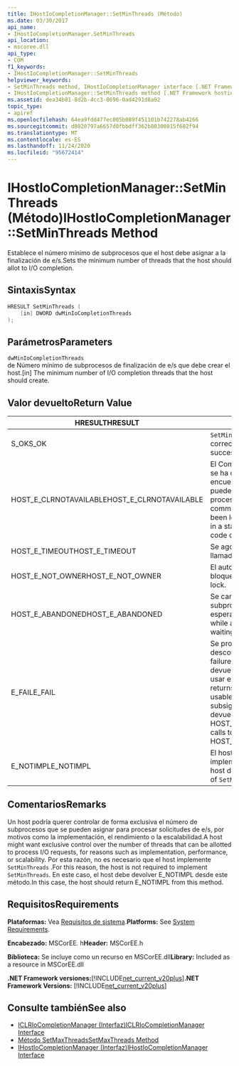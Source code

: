 ```yaml
---
title: IHostIoCompletionManager::SetMinThreads (Método)
ms.date: 03/30/2017
api_name:
- IHostIoCompletionManager.SetMinThreads
api_location:
- mscoree.dll
api_type:
- COM
f1_keywords:
- IHostIoCompletionManager::SetMinThreads
helpviewer_keywords:
- SetMinThreads method, IHostIoCompletionManager interface [.NET Framework hosting]
- IHostIoCompletionManager::SetMinThreads method [.NET Framework hosting]
ms.assetid: dea34b81-8d2b-4cc3-8696-0ad4291d8a92
topic_type:
- apiref
ms.openlocfilehash: 64ea9fdd477ec005b089f451101b742278ab4266
ms.sourcegitcommit: d8020797a6657d0fbbdff362b80300815f682f94
ms.translationtype: MT
ms.contentlocale: es-ES
ms.lasthandoff: 11/24/2020
ms.locfileid: "95672414"
---
```

# <a name="ihostiocompletionmanagersetminthreads-method"></a><span data-ttu-id="ccfbf-102">IHostIoCompletionManager::SetMinThreads (Método)</span><span class="sxs-lookup"><span data-stu-id="ccfbf-102">IHostIoCompletionManager::SetMinThreads Method</span></span>

<span data-ttu-id="ccfbf-103">Establece el número mínimo de subprocesos que el host debe asignar a la finalización de e/s.</span><span class="sxs-lookup"><span data-stu-id="ccfbf-103">Sets the minimum number of threads that the host should allot to I/O completion.</span></span>  
  
## <a name="syntax"></a><span data-ttu-id="ccfbf-104">Sintaxis</span><span class="sxs-lookup"><span data-stu-id="ccfbf-104">Syntax</span></span>  
  
```cpp  
HRESULT SetMinThreads (  
    [in] DWORD dwMinIoCompletionThreads  
);  
```  
  
## <a name="parameters"></a><span data-ttu-id="ccfbf-105">Parámetros</span><span class="sxs-lookup"><span data-stu-id="ccfbf-105">Parameters</span></span>  

 `dwMinIoCompletionThreads`  
 <span data-ttu-id="ccfbf-106">de Número mínimo de subprocesos de finalización de e/s que debe crear el host.</span><span class="sxs-lookup"><span data-stu-id="ccfbf-106">[in] The minimum number of I/O completion threads that the host should create.</span></span>  
  
## <a name="return-value"></a><span data-ttu-id="ccfbf-107">Valor devuelto</span><span class="sxs-lookup"><span data-stu-id="ccfbf-107">Return Value</span></span>  
  
|<span data-ttu-id="ccfbf-108">HRESULT</span><span class="sxs-lookup"><span data-stu-id="ccfbf-108">HRESULT</span></span>|<span data-ttu-id="ccfbf-109">Descripción</span><span class="sxs-lookup"><span data-stu-id="ccfbf-109">Description</span></span>|  
|-------------|-----------------|  
|<span data-ttu-id="ccfbf-110">S_OK</span><span class="sxs-lookup"><span data-stu-id="ccfbf-110">S_OK</span></span>|<span data-ttu-id="ccfbf-111">`SetMinThreads` se devolvió correctamente.</span><span class="sxs-lookup"><span data-stu-id="ccfbf-111">`SetMinThreads` returned successfully.</span></span>|  
|<span data-ttu-id="ccfbf-112">HOST_E_CLRNOTAVAILABLE</span><span class="sxs-lookup"><span data-stu-id="ccfbf-112">HOST_E_CLRNOTAVAILABLE</span></span>|<span data-ttu-id="ccfbf-113">El Common Language Runtime (CLR) no se ha cargado en un proceso o el CLR se encuentra en un estado en el que no puede ejecutar código administrado ni procesar la llamada correctamente.</span><span class="sxs-lookup"><span data-stu-id="ccfbf-113">The common language runtime (CLR) has not been loaded into a process, or the CLR is in a state in which it cannot run managed code or process the call successfully.</span></span>|  
|<span data-ttu-id="ccfbf-114">HOST_E_TIMEOUT</span><span class="sxs-lookup"><span data-stu-id="ccfbf-114">HOST_E_TIMEOUT</span></span>|<span data-ttu-id="ccfbf-115">Se agotó el tiempo de espera de la llamada.</span><span class="sxs-lookup"><span data-stu-id="ccfbf-115">The call timed out.</span></span>|  
|<span data-ttu-id="ccfbf-116">HOST_E_NOT_OWNER</span><span class="sxs-lookup"><span data-stu-id="ccfbf-116">HOST_E_NOT_OWNER</span></span>|<span data-ttu-id="ccfbf-117">El autor de la llamada no posee el bloqueo.</span><span class="sxs-lookup"><span data-stu-id="ccfbf-117">The caller does not own the lock.</span></span>|  
|<span data-ttu-id="ccfbf-118">HOST_E_ABANDONED</span><span class="sxs-lookup"><span data-stu-id="ccfbf-118">HOST_E_ABANDONED</span></span>|<span data-ttu-id="ccfbf-119">Se canceló un evento mientras un subproceso o fibra bloqueados estaba esperando en él.</span><span class="sxs-lookup"><span data-stu-id="ccfbf-119">An event was canceled while a blocked thread or fiber was waiting on it.</span></span>|  
|<span data-ttu-id="ccfbf-120">E_FAIL</span><span class="sxs-lookup"><span data-stu-id="ccfbf-120">E_FAIL</span></span>|<span data-ttu-id="ccfbf-121">Se produjo un error grave desconocido.</span><span class="sxs-lookup"><span data-stu-id="ccfbf-121">An unknown catastrophic failure occurred.</span></span> <span data-ttu-id="ccfbf-122">Cuando un método devuelve E_FAIL, CLR ya no se puede usar en el proceso.</span><span class="sxs-lookup"><span data-stu-id="ccfbf-122">When a method returns E_FAIL, the CLR is no longer usable within the process.</span></span> <span data-ttu-id="ccfbf-123">Las llamadas subsiguientes a métodos de hospedaje devuelven HOST_E_CLRNOTAVAILABLE.</span><span class="sxs-lookup"><span data-stu-id="ccfbf-123">Subsequent calls to hosting methods return HOST_E_CLRNOTAVAILABLE.</span></span>|  
|<span data-ttu-id="ccfbf-124">E_NOTIMPL</span><span class="sxs-lookup"><span data-stu-id="ccfbf-124">E_NOTIMPL</span></span>|<span data-ttu-id="ccfbf-125">El host no proporciona una implementación de `SetMinThreads` .</span><span class="sxs-lookup"><span data-stu-id="ccfbf-125">The host does not provide an implementation of `SetMinThreads`.</span></span>|  
  
## <a name="remarks"></a><span data-ttu-id="ccfbf-126">Comentarios</span><span class="sxs-lookup"><span data-stu-id="ccfbf-126">Remarks</span></span>  

 <span data-ttu-id="ccfbf-127">Un host podría querer controlar de forma exclusiva el número de subprocesos que se pueden asignar para procesar solicitudes de e/s, por motivos como la implementación, el rendimiento o la escalabilidad.</span><span class="sxs-lookup"><span data-stu-id="ccfbf-127">A host might want exclusive control over the number of threads that can be allotted to process I/O requests, for reasons such as implementation, performance, or scalability.</span></span> <span data-ttu-id="ccfbf-128">Por esta razón, no es necesario que el host implemente `SetMinThreads` .</span><span class="sxs-lookup"><span data-stu-id="ccfbf-128">For this reason, the host is not required to implement `SetMinThreads`.</span></span> <span data-ttu-id="ccfbf-129">En este caso, el host debe devolver E_NOTIMPL desde este método.</span><span class="sxs-lookup"><span data-stu-id="ccfbf-129">In this case, the host should return E_NOTIMPL from this method.</span></span>  
  
## <a name="requirements"></a><span data-ttu-id="ccfbf-130">Requisitos</span><span class="sxs-lookup"><span data-stu-id="ccfbf-130">Requirements</span></span>  

 <span data-ttu-id="ccfbf-131">**Plataformas:** Vea [Requisitos de sistema](../../get-started/system-requirements.md).</span><span class="sxs-lookup"><span data-stu-id="ccfbf-131">**Platforms:** See [System Requirements](../../get-started/system-requirements.md).</span></span>  
  
 <span data-ttu-id="ccfbf-132">**Encabezado:** MSCorEE. h</span><span class="sxs-lookup"><span data-stu-id="ccfbf-132">**Header:** MSCorEE.h</span></span>  
  
 <span data-ttu-id="ccfbf-133">**Biblioteca:** Se incluye como un recurso en MSCorEE.dll</span><span class="sxs-lookup"><span data-stu-id="ccfbf-133">**Library:** Included as a resource in MSCorEE.dll</span></span>  
  
 <span data-ttu-id="ccfbf-134">**.NET Framework versiones:**[!INCLUDE[net_current_v20plus](../../../../includes/net-current-v20plus-md.md)]</span><span class="sxs-lookup"><span data-stu-id="ccfbf-134">**.NET Framework Versions:** [!INCLUDE[net_current_v20plus](../../../../includes/net-current-v20plus-md.md)]</span></span>  
  
## <a name="see-also"></a><span data-ttu-id="ccfbf-135">Consulte también</span><span class="sxs-lookup"><span data-stu-id="ccfbf-135">See also</span></span>

- [<span data-ttu-id="ccfbf-136">ICLRIoCompletionManager (Interfaz)</span><span class="sxs-lookup"><span data-stu-id="ccfbf-136">ICLRIoCompletionManager Interface</span></span>](iclriocompletionmanager-interface.md)
- [<span data-ttu-id="ccfbf-137">Método SetMaxThreads</span><span class="sxs-lookup"><span data-stu-id="ccfbf-137">SetMaxThreads Method</span></span>](ihostiocompletionmanager-setmaxthreads-method.md)
- [<span data-ttu-id="ccfbf-138">IHostIoCompletionManager (Interfaz)</span><span class="sxs-lookup"><span data-stu-id="ccfbf-138">IHostIoCompletionManager Interface</span></span>](ihostiocompletionmanager-interface.md)
